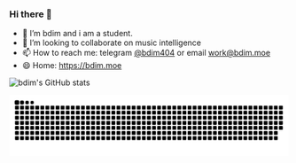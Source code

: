 ### Hi there 👋
- 🔭 I’m bdim and i am a student.
- 👯 I’m looking to collaborate on music intelligence
- 📫 How to reach me: telegram [@bdim404](https://t.me/bdim404) or email work@bdim.moe
- 😄 Home: https://bdim.moe

![bdim's GitHub stats](https://github-readme-stats.vercel.app/api?username=bdim404&theme=dark)

<picture>
  <source media="(prefers-color-scheme: dark)" srcset="https://raw.githubusercontent.com/bdim404/bdim404/output/github-contribution-grid-snake-dark.svg">
  <source media="(prefers-color-scheme: light)" srcset="https://raw.githubusercontent.com/bdim404/bdim404/output/github-contribution-grid-snake.svg">
  <img alt="github contribution grid snake animation" src="https://raw.githubusercontent.com/bdim404/bdim404/output/github-contribution-grid-snake.svg">
</picture>
